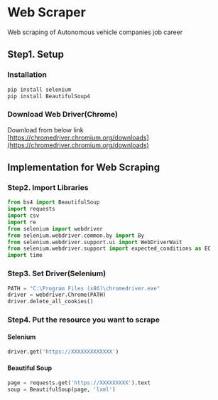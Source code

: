 # Web Scraper
Web scraping of Autonomous vehicle companies job career
## Step1. Setup
### Installation
```python
pip install selenium
pip install BeautifulSoup4
```
### Download Web Driver(Chrome)
Download from below link
<br>[https://chromedriver.chromium.org/downloads](https://chromedriver.chromium.org/downloads)

## Implementation for Web Scraping
### Step2. Import Libraries
```python
from bs4 import BeautifulSoup
import requests
import csv
import re
from selenium import webdriver
from selenium.webdriver.common.by import By
from selenium.webdriver.support.ui import WebDriverWait
from selenium.webdriver.support import expected_conditions as EC
import time
```
### Step3. Set Driver(Selenium)
```python
PATH = "C:\Program Files (x86)\chromedriver.exe"
driver = webdriver.Chrome(PATH)
driver.delete_all_cookies()
```
### Step4. Put the resource you want to scrape
#### Selenium
```python
driver.get('https://XXXXXXXXXXXXX')
```
#### Beautiful Soup
```python
page = requests.get('https://XXXXXXXXX').text
soup = BeautifulSoup(page, 'lxml')
```
